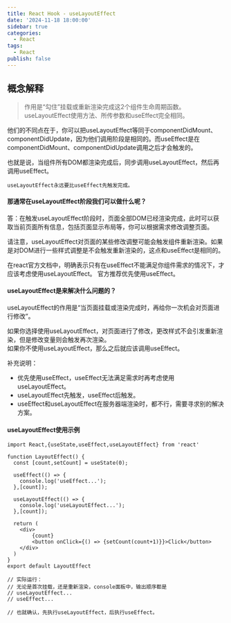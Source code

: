 ```yaml
---
title: React Hook - useLayoutEffect
date: '2024-11-18 18:00:00'
sidebar: true
categories:
  - React
tags:
  - React
publish: false
---
```


## 概念解释
> 作用是“勾住”挂载或重新渲染完成这2个组件生命周期函数。useLayoutEffect使用方法、所传参数和useEffect完全相同。

他们的不同点在于，你可以把useLayoutEffect等同于componentDidMount、componentDidUpdate，因为他们调用阶段是相同的。而useEffect是在componentDidMount、componentDidUpdate调用之后才会触发的。

也就是说，当组件所有DOM都渲染完成后，同步调用useLayoutEffect，然后再调用useEffect。

`useLayoutEffect永远要比useEffect先触发完成。`

#### 那通常在useLayoutEffect阶段我们可以做什么呢？
答：在触发useLayoutEffect阶段时，页面全部DOM已经渲染完成，此时可以获取当前页面所有信息，包括页面显示布局等，你可以根据需求修改调整页面。

请注意，useLayoutEffect对页面的某些修改调整可能会触发组件重新渲染。如果是对DOM进行一些样式调整是不会触发重新渲染的，这点和useEffect是相同的。

在react官方文档中，明确表示只有在useEffect不能满足你组件需求的情况下，才应该考虑使用useLayoutEffect。 官方推荐优先使用useEffect。

#### useLayoutEffect是来解决什么问题的？
useLayoutEffect的作用是“当页面挂载或渲染完成时，再给你一次机会对页面进行修改”。

如果你选择使用useLayoutEffect，对页面进行了修改，更改样式不会引发重新渲染，但是修改变量则会触发再次渲染。<br />
如果你不使用useLayoutEffect，那么之后就应该调用useEffect。

补充说明：
+ 优先使用useEffect，useEffect无法满足需求时再考虑使用useLayoutEffect。
+ useLayoutEffect先触发，useEffect后触发。
+ useEffect和useLayoutEffect在服务器端渲染时，都不行，需要寻求别的解决方案。

#### useLayoutEffect使用示例
```tsx
import React,{useState,useEffect,useLayoutEffect} from 'react'

function LayoutEffect() {
  const [count,setCount] = useState(0);

  useEffect(() => {
    console.log('useEffect...');
  },[count]);

  useLayoutEffect(() => {
    console.log('useLayoutEffect...');
  },[count]);

  return (
    <div>
        {count}
        <button onClick={() => {setCount(count+1)}}>Click</button>
    </div>
  )
}
export default LayoutEffect

// 实际运行：
// 无论是首次挂载，还是重新渲染，console面板中，输出顺序都是
// useLayoutEffect...
// useEffect...

// 也就确认，先执行useLayoutEffect，后执行useEffect。
```